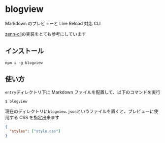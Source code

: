 # blogview

Markdown のプレビューと Live Reload 対応 CLI

[zenn-cli](https://github.com/zenn-dev/zenn-editor)の実装をとても参考にしています

## インストール

```
npm i -g blogview
```

## 使い方

`entry`ディレクトリ下に Markdown ファイルを配置して、以下のコマンドを実行

```
$ blogview
```

現在のディレクトリに`blogview.json`というファイルを置くと、プレビューに使用する CSS を指定出来ます

```json
{
  "styles": ["style.css"]
}
```
